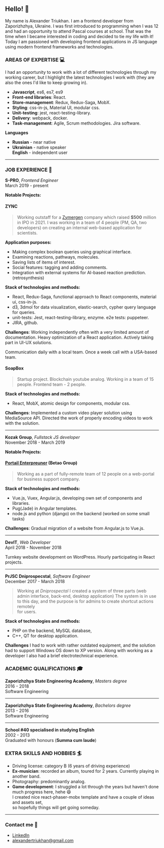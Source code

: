 ## Hello! :wave:
My name is Alexander Triukhan. I am a frontend developer from Zaporizhzhya, Ukraine.
I was first introduced to programming when I was 12 and had an opportunity to attend Pascal courses 
at school. That was the time when I became interested in coding and decided to tie my life with it!
Today I am passioned with developing frontend applications in JS language using modern frontend frameworks
and technologies.


### AREAS OF EXPERTISE :computer:

I had an opportunity to work with a lot of different technologies through my working career,
but I highlight the latest technologies I work with (they are also the ones I'd like to keep
growing in).
* **Javascript**, es6, es7, es9
* **Front-end libraries**: React.
* **Store-management**: Redux, Redux-Saga, MobX.
* **Styling**: css-in-js, Material UI, modular css.
* **Unit-testing**: jest, react-testing-library.
* **Delivery**: webpack, docker.
* **Task-management**: Agile, Scrum methodologies. Jira software.

**Languages**  
* **Russian** - near native  
* **Ukrainian** - native speaker  
**English** - independent user  

---


### JOB EXPERIENCE :briefcase:

**S-PRO**, _Frontend Engineer_  
March 2019 - present

**Notable Projects:**

#### ZYNC 
> Working outstaff for a [Zymergen](https://www.zymergen.com) company which raised **\$500** million in IPO in 2021.
> I was working in a team of 4 people (PM, QA, two developers) on creating an internal web-based application
> for scientists.

**Application purposes:**

- Making complex boolean queries using graphical interface.
- Examining reactions, pathways, molecules.
- Saving lists of items of interest.
- Social features: tagging and adding comments.
- Integration with external systems for AI-based reaction prediction. (retrosynthesis)

**Stack of technologies and methods:**

- React, Redux-Saga, functional approach to React components, material ui, css-in-js.
- d3, 3dmol for data visualization, elastic-search, cypher query language for queries.
- unit-tests: Jest, react-testing-library, enzyme. e2e tests: puppeteer.
- JIRA, github.

**Challenges**:
Working independently often with a very limited amount of documentation.
Heavy optimization of a React application. Actively taking part in UI-UX solutions.

Communication daily with a local team. Once a week call with a USA-based team.  

#### SoapBox 
> Startup project. Blockchain youtube analog.
> Working in a team of 15 people. Frontend team - 2 people.

**Stack of technologies and methods:**

- React, MobX, atomic design for components, modular css.

**Challenges**:
Implemented a custom video player solution using MediaSource API.
Directed the work of properly encoding videos to work with the solution.

---

**Kozak Group**, _Fullstack JS developer_  
November 2018 - March 2019

**Notable Projects:**

#### [Portail Enterpreuner](https://www.portail-autoentrepreneur.fr/) (Betao Group)
> Working as a part of fully-remote team of 12 people on a web-portal for business support company.

**Stack of technologies and methods:**

- Vue.js, Vuex, Angular.js, developing own set of components and libraries.
- Pug(Jade) in Angular templates.
- node.js and python (django) on the backend (worked on some small tasks)

**Challenges**:
Gradual migration of a website from Angular.js to Vue.js.

---

**DevIT**, _Web Developer_  
April 2018 - November 2018

Turnkey website development on WordPress. Hourly participating in React projects.

---

**PrJSC Dniprospecstal**, _Software Engineer_  
December 2017 - March 2018

> Working at _Dniprospectal_ I created a system of three parts (web admin interface, back-end, desktop application)
> The system is in use to this day, and the purpose is for admins to create shortcut actions remotely  
> for users.

**Stack of technologies and methods:**

- PHP on the backend, MySQL database,
- C++, QT for desktop application.

**Challenges**
I had to work with rather outdated equipment, and the solution had to support Windows OS
down to XP version. Along with working as a developer I also had a brief electrotechnical
experience.


### ACADEMIC QUALIFICATIONS :mortar_board:

**Zaporizhzhya State Engineering Academy**, *Masters degree*  
2016 - 2018  
Software Engineering  

---

**Zaporizhzhya State Engineering Academy**, *Bachelors degree*  
2013 - 2016  
Software Engineering  

---

**School #40 specialised in studying English**  
2002 - 2013  
Graduated with honours (**Summa cum laude**)  


### EXTRA SKILLS AND HOBBIES :surfer:
* Driving license: category B (6 years of driving experience)
* **Ex-musician**: recorded an album, toured for 2 years. Currently playing in another band.
* Photography: predominantly analog.
* **Game development**: I struggled a lot through the years but haven't done much progress here, hehe :smile:   
I created nice react-phaser-mobx template and have a couple of ideas and assets set,   
so hopefully things will get going someday.

---

### Contact me :incoming_envelope:
* [LinkedIn](https://www.linkedin.com/in/alexander-triukhan-83aaab153/)  
* alexandertriukhan@gmail.com
